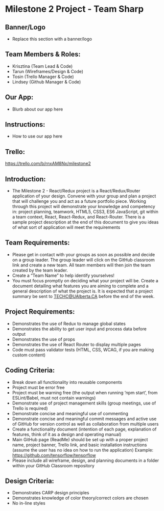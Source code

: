 # Milestone 2 Project - Team Sharp

## Banner/Logo
- Replace this section with a banner/logo

## Team Members & Roles:
- Krisztina (Team Lead & Code)
- Tarun (Wireframes/Design & Code)
- Tosin (Trello Manager & Code)
- Lindsey (Github Manager & Code)

## Our App:
- Blurb about our app here

## Instructions:
- How to use our app here

## Trello:
https://trello.com/b/rnxAM8Nx/milestone2

## Introduction: 
- The Milestone 2 - React/Redux project is a React/Redux/Router application of your design. Convene with your group and plan a project that will challenge you and act as a future portfolio piece. Working through this project will demonstrate your knowledge and competency in: project planning, teamwork, HTML5, CSS3, ES6 JavaScript, git within a team context, React, React-Redux, and React-Router. There is a sample project description at the end of this document to give you ideas of what sort of application will meet the requirements

## Team Requirements:
- Please get in contact with your groups as soon as possible and decide on a group leader. The group leader will click on the GitHub classroom link and create a new team. All team members will then join the team created by the team leader.
- Create a “Team Name” to help identify yourselves!
- You must focus promptly on deciding what your project will be. Create a document detailing what features you are aiming to complete and a general description of what the project is. It is expected that a project summary be sent to TECHC@UAlberta.CA before the end of the week.

## Project Requirements:
- Demonstrates the use of Redux to manage global states
- Demonstrates the ability to get user input and process data before output
- Demonstrates the use of props
- Demonstrates the use of React Router to display multiple pages
- Code must pass validator tests (HTML, CSS, WCAG, if you are making custom content)

## Coding Criteria:
- Break down all functionality into reusable components
- Project must be error free
- Project must be warning free (the output when running ‘npm start’, from ESLint/Babel, must not contain warnings)
- Demonstrate use of project management skills (group meetings, use of Trello is required)
- Demonstrate concise and meaningful use of commenting
- Demonstrate concise and meaningful commit messages and active use of GitHub for version control as well as collaboration from multiple users
- Create a functionality document (intention of each page, explanation of features, think of it as a design and operating manual)
- Main GitHub page (ReadMe) should be set up with a proper project name, project banner, Trello link, and basic installation instructions (assume the user has no idea on how to run the application) Example: https://github.com/tensorflow/tensorflow
- Please include all wireframe, design, and planning documents in a folder within your GitHub Classroom repository

## Design Criteria:
- Demonstrates CARP design principles
- Demonstrates knowledge of color theory/correct colors are chosen
- No in-line styles
